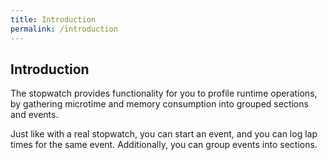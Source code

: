```yaml
---
title: Introduction
permalink: /introduction
---
```


## Introduction

The stopwatch provides functionality for you to profile runtime operations, by gathering microtime 
and memory consumption into grouped sections and events.

Just like with a real stopwatch, you can start an event, and you can log lap times for the same 
event.  Additionally, you can group events into sections.